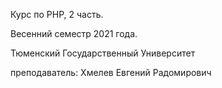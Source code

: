 Курс по PHP, 2 часть.

Весенний семестр 2021 года.

Тюменский Государственный Университет

преподаватель: Хмелев Евгений Радомирович
